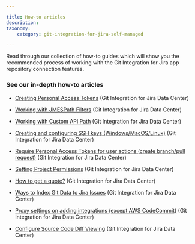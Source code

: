 ```yaml
---

title: How-to articles
description:
taxonomy:
    category: git-integration-for-jira-self-managed

---
```


Read through our collection of how-to guides which will show you the recommended process of working with the Git Integration for Jira app repository connection features.

### See our in-depth how-to articles

*   [Creating Personal Access Tokens](/git-integration-for-jira-self-managed/creating-personal-access-tokens-gij-self-managed) (Git Integration for Jira Data Center)

*   [Working with JMESPath Filters](/git-integration-for-jira-self-managed/working-with-jmespath-filters-gij-self-managed) (Git Integration for Jira Data Center)

*   [Working with Custom API Path](/git-integration-for-jira-self-managed/working-with-custom-api-path-gij-self-managed) (Git Integration for Jira Data Center)

*   [Creating and configuring SSH keys (Windows/MacOS/Linux)](/git-integration-for-jira-self-managed/creating-and-configuring-ssh-keys-windows-macos-linux-gij-self-managed) (Git Integration for Jira Data Center)

*   [Require Personal Access Tokens for user actions (create branch/pull request)](/git-integration-for-jira-self-managed/require-personal-access-tokens-for-user-actions-create-branch-pull-request-gij-self-managed) (Git Integration for Jira Data Center)

*   [Setting Project Permissions](/git-integration-for-jira-self-managed/setting-project-permissions-gij-self-managed) (Git Integration for Jira Data Center)

*   [How to get a quote?](/git-integration-for-jira-self-managed/how-to-get-a-quote-gij-self-managed) (Git Integration for Jira Data Center)

*   [Ways to Index Git Data to Jira Issues](/git-integration-for-jira-self-managed/ways-to-index-git-data-to-jira-issues-gij-self-managed) (Git Integration for Jira Data Center)

*   [Proxy settings on adding integrations (except AWS CodeCommit)](/git-integration-for-jira-self-managed/proxy-settings-on-adding-integrations-except-aws-codecommit-gij-self-managed) (Git Integration for Jira Data Center)

*   [Configure Source Code Diff Viewing](/git-integration-for-jira-self-managed/configure-source-code-diff-viewing-gij-self-managed) (Git Integration for Jira Data Center)